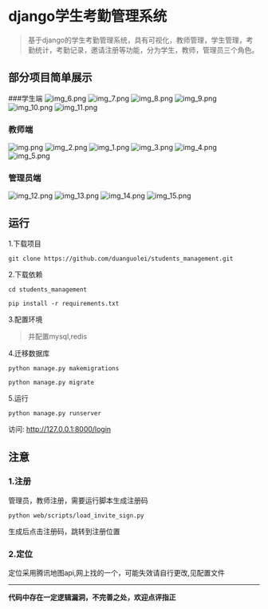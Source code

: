 # django学生考勤管理系统
> 基于django的学生考勤管理系统，具有可视化，教师管理，学生管理，考勤统计，考勤记录，邀请注册等功能，分为学生，教师，管理员三个角色。


## 部分项目简单展示

###学生端
![img_6.png](./images/img_6.png)
![img_7.png](./images/img_7.png)
![img_8.png](./images/img_8.png)
![img_9.png](./images/img_9.png)
![img_10.png](./images/img_10.png)
![img_11.png](./images/img_11.png)
### 教师端
![img.png](./images/img.png)
![img_2.png](./images/img_2.png)
![img_1.png](./images/img_1.png)
![img_3.png](./images/img_3.png)
![img_4.png](./images/img_4.png)
![img_5.png](./images/img_5.png)
### 管理员端
![img_12.png](./images/img_12.png)
![img_13.png](./images/img_13.png)
![img_14.png](./images/img_14.png)
![img_15.png](./images/img_15.png)
## 运行
1.下载项目
```shell
git clone https://github.com/duanguolei/students_management.git
```

2.下载依赖
```shell
cd students_management
```
```shell
pip install -r requirements.txt
```

3.配置环境

> 并配置mysql,redis

4.迁移数据库
```shell
python manage.py makemigrations

python manage.py migrate
```

5.运行
```shell
python manage.py runserver
```

访问: http://127.0.0.1:8000/login

## 注意
### 1.注册
管理员，教师注册，需要运行脚本生成注册码
```shell
python web/scripts/load_invite_sign.py
```
生成后点击注册码，跳转到注册位置
### 2.定位
定位采用腾讯地图api,网上找的一个，可能失效请自行更改,见配置文件

---

__代码中存在一定逻辑漏洞，不完善之处，欢迎点评指正__
